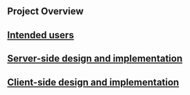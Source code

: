 ## Project Overview

## [Intended users](work/intendedUsers.md)

## [Server-side design and implementation](serverside/server-sidedesignandimplementation.md)

## [Client-side design and implementation](clientside/client-sidedesignandimplementation.md)